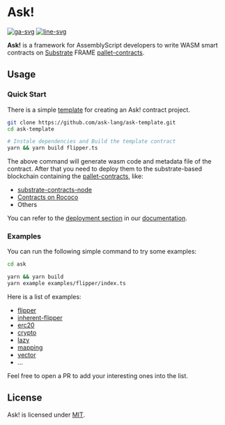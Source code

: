 # Ask!

[![ga-svg]][ga-url]
[![line-svg]][line-url]

[ga-svg]: https://github.com/ask-lang/ask/workflows/CI/badge.svg
[ga-url]: https://github.com/ask-lang/ask/actions
[line-svg]: https://tokei.rs/b1/github/ask-lang/ask
[line-url]: https://github.com/ask-lang/ask

**Ask!** is a framework for AssemblyScript developers to write WASM smart contracts on [Substrate](https://github.com/paritytech/substrate) FRAME [pallet-contracts](https://github.com/paritytech/substrate/tree/master/frame/contracts).

## Usage

### Quick Start

There is a simple [template](https://github.com/ask-lang/ask-template) for creating an Ask! contract project.

```bash
git clone https://github.com/ask-lang/ask-template.git
cd ask-template

# Instale dependencies and Build the template contract
yarn && yarn build flipper.ts
```

The above command will generate wasm code and metadata file of the contract.
After that you need to deploy them to the substrate-based blockchain containing the [pallet-contracts](https://github.com/paritytech/substrate/tree/master/frame/contracts), like:

- [substrate-contracts-node](https://github.com/paritytech/substrate-contracts-node)
- [Contracts on Rococo](https://polkadot.js.org/apps/?rpc=wss%3A%2F%2Frococo-contracts-rpc.polkadot.io#/contracts)
- Others

You can refer to the [deployment section](https://ask-lang.github.io/ask-docs/getting-started/deploy-your-contract) in our [documentation](https://ask-lang.github.io/ask-docs/).

### Examples

You can run the following simple command to try some examples:

```bash
cd ask

yarn && yarn build
yarn example examples/flipper/index.ts
```

Here is a list of examples:

- [flipper](https://github.com/ask-lang/ask/tree/main/examples/flipper)
- [inherent-flipper](https://github.com/ask-lang/ask/tree/main/examples/inherent-flipper)
- [erc20](https://github.com/ask-lang/ask/tree/main/examples/erc20)
- [crypto](https://github.com/ask-lang/ask/tree/main/examples/crypto)
- [lazy](https://github.com/ask-lang/ask/tree/main/examples/lazy)
- [mapping](https://github.com/ask-lang/ask/tree/main/examples/mapping)
- [vector](https://github.com/ask-lang/ask/tree/main/examples/vector)
- ...

Feel free to open a PR to add your interesting ones into the list.

## License

Ask! is licensed under [MIT](LICENSE).
